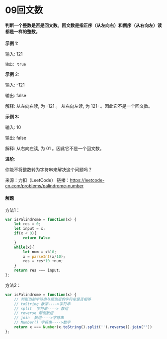 # 09回文数

#### 判断一个整数是否是回文数。回文数是指正序（从左向右）和倒序（从右向左）读都是一样的整数。

**示例 1:**

输入: 121

	输出: true

**示例** 2:

输入: -121

输出: false

解释: 从左向右读, 为 -121 。 从右向左读, 为 121- 。因此它不是一个回文数。

**示例 3:**

输入: 10

输出: false

解释: 从右向左读, 为 01 。因此它不是一个回文数。

**进阶**:

你能不将整数转为字符串来解决这个问题吗？

来源：力扣（LeetCode）
链接：https://leetcode-cn.com/problems/palindrome-number



#### 解题

方法1：

```js
var isPalindrome = function(x) {
    let res = 0;
    let input = x;
    if(x < 0){
        return false
    }
    while(x){
        let num = x%10;
        x = parseInt(x/10);
        res = res*10 +num;
    }
    return res === input;
};
```

方法2：

```js
var isPalindrome = function(x) {
    // 判断当前字符串与颠倒后的字符串是否相等
    // toString 数字---->字符串
    // split  字符串----> 数组
    // reverse 颠倒数组
    // join  数组---->字符串
    // Number() 字符串---->数字
    return x === Number(x.toString().split('').reverse().join(""))
};
```

